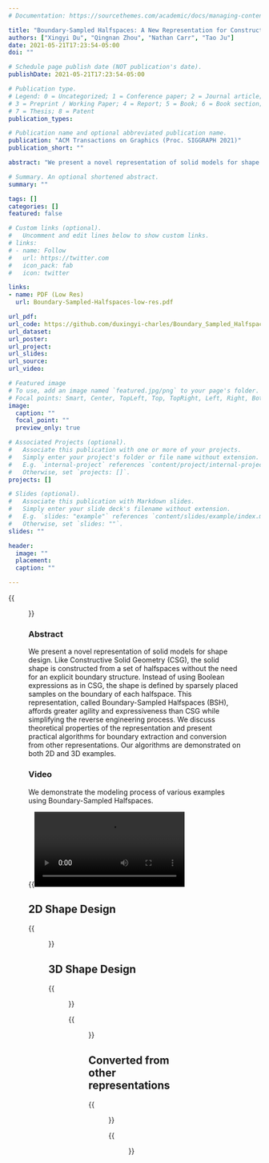 ```yaml
---
# Documentation: https://sourcethemes.com/academic/docs/managing-content/

title: "Boundary-Sampled Halfspaces: A New Representation for Constructive Solid Modeling"
authors: ["Xingyi Du", "Qingnan Zhou", "Nathan Carr", "Tao Ju"]
date: 2021-05-21T17:23:54-05:00
doi: ""

# Schedule page publish date (NOT publication's date).
publishDate: 2021-05-21T17:23:54-05:00

# Publication type.
# Legend: 0 = Uncategorized; 1 = Conference paper; 2 = Journal article;
# 3 = Preprint / Working Paper; 4 = Report; 5 = Book; 6 = Book section;
# 7 = Thesis; 8 = Patent
publication_types: 

# Publication name and optional abbreviated publication name.
publication: "ACM Transactions on Graphics (Proc. SIGGRAPH 2021)"
publication_short: ""

abstract: "We present a novel representation of solid models for shape design. Like Constructive Solid Geometry (CSG), the solid shape is constructed from a set of halfspaces without the need for an explicit boundary structure. Instead of using Boolean expressions as in CSG, the shape is defined by sparsely placed samples on the boundary of each halfspace. This representation, called Boundary-Sampled Halfspaces (BSH), affords greater agility and expressiveness than CSG while simplifying the reverse engineering process. We discuss theoretical properties of the representation and present practical algorithms for boundary extraction and conversion from other representations. Our algorithms are demonstrated on both 2D and 3D examples."

# Summary. An optional shortened abstract.
summary: ""

tags: []
categories: []
featured: false

# Custom links (optional).
#   Uncomment and edit lines below to show custom links.
# links:
# - name: Follow
#   url: https://twitter.com
#   icon_pack: fab
#   icon: twitter

links:
- name: PDF (Low Res)
  url: Boundary-Sampled-Halfspaces-low-res.pdf

url_pdf:
url_code: https://github.com/duxingyi-charles/Boundary_Sampled_Halfspaces
url_dataset:
url_poster:
url_project:
url_slides:
url_source:
url_video:

# Featured image
# To use, add an image named `featured.jpg/png` to your page's folder.
# Focal points: Smart, Center, TopLeft, Top, TopRight, Left, Right, BottomLeft, Bottom, BottomRight.
image:
  caption: ""
  focal_point: ""
  preview_only: true

# Associated Projects (optional).
#   Associate this publication with one or more of your projects.
#   Simply enter your project's folder or file name without extension.
#   E.g. `internal-project` references `content/project/internal-project/index.md`.
#   Otherwise, set `projects: []`.
projects: []

# Slides (optional).
#   Associate this publication with Markdown slides.
#   Simply enter your slide deck's filename without extension.
#   E.g. `slides: "example"` references `content/slides/example/index.md`.
#   Otherwise, set `slides: ""`.
slides: ""

header:
  image: ""
  placement: 
  caption: ""

---
```


{{<figure alt="featured" src="/img/BSH/fig1.png" title="Figure 1. A segmented shape (a) is converted into our representation (b), which consists of halfspaces associated with sparse samples (colored spheres). Each halfspace is either a simple primitive (e.g., plane, sphere, etc.) or a free-form implicit surface (one is shown in transparency). The representation can be easily edited by modifying the halfspaces and/or their samples (c).">}}



### **Abstract**

We present a novel representation of solid models for shape design. Like Constructive Solid Geometry (CSG), the solid shape is constructed from a set of halfspaces without the need for an explicit boundary structure. Instead of using Boolean expressions as in CSG, the shape is defined by sparsely placed samples on the boundary of each halfspace. This representation, called Boundary-Sampled Halfspaces (BSH), affords greater agility and expressiveness than CSG while simplifying the reverse engineering process. We discuss theoretical properties of the representation and present practical algorithms for boundary extraction and conversion from other representations. Our algorithms are demonstrated on both 2D and 3D examples.

### **Video**

We demonstrate the modeling process of various examples using Boundary-Sampled Halfspaces.

{{<video src="demo.mp4" controls="yes" >}}


## **2D Shape Design**

{{<figure alt="fig-gallery-2D" src="/img/BSH/fig-gallery-2D.png" title="Figure 2. Several 2D shapes modeled by BSH. Halfspaces for the last two shapes are not shown due to their complexity.">}}

## **3D Shape Design**

{{<figure alt="fig-beads" src="/img/BSH/fig-beads.png" title="Figure 3. Various BSH shapes created from one torus and several spheres. By choosing which segment of the torus has a sample, different segments can be kept or deleted while the shape remains a solid.">}}

{{<figure alt="fig-gallery-3D" src="/img/BSH/fig-gallery-3D.png" title="Figure 4. Shape modeled by BSH that cannot be represented by CSG without additional halfspaces. For the first two shapes, input halfspaces are on the left and the final shapes are on the right. The last shape (“Heart”) is shown in two views, and the second view shows a halfspace represented as a VIPSS implicit surface interpolating a sparse set of control points (red spheres).">}}

## **Converted from other representations**

{{<figure alt="fig-gallery-reverse" src="/img/BSH/fig-gallery-reverse.png" title="Figure 5. Free-form BSH shapes (Elk, Flower, Boat, and Chair) converted from meshes and undergone editing of the halfspaces and/or their samples. Top: each row shows the input segmented mesh, the converted BSH, and result after editing. Selected halfspaces before and after editing are shown with transparency. Bottom: each row shows the converted BSH and two editing results.">}}


{{<figure alt="fig-cad" src="/img/BSH/fig-cad.png" title="Figure 6. A CAD mesh segmented and fitted by primitives (a; showing two views), the converted BSH shape (b; showing two views), and two edited shapes with altered structure (e.g., fewer rings and a missing shelf) (c) and modified primitive geometry (d).">}}



<!-- ### **Acknowledgments**

This work is supported in part by NSF grant RI-1618685, NIH grant U2C CA233303-1, and Simons Math+X Investigators Award 400837. We would like to thank authors of several papers for providing code, data, and help with comparisons, and especially Hanxiao Shen, Ofir Weber, Alon Bright, Zohar Levi, and Xiao-Ming Fu. -->
